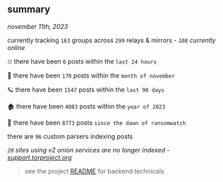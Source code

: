 
## summary
_november 11th, 2023_

currently tracking `163` groups across `299` relays & mirrors - _`108` currently online_

⏲ there have been `6` posts within the `last 24 hours`

🦈 there have been `170` posts within the `month of november`

🪐 there have been `1547` posts within the `last 90 days`

🏚 there have been `4083` posts within the `year of 2023`

🦕 there have been `8773` posts `since the dawn of ransomwatch`

there are `96` custom parsers indexing posts

_`20` sites using v2 onion services are no longer indexed - [support.torproject.org](https://support.torproject.org/onionservices/v2-deprecation/)_

> see the project [README](https://github.com/joshhighet/ransomwatch#ransomwatch--) for backend technicals
